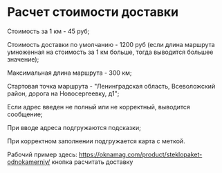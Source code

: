 # Расчет стоимости доставки

Стоимость за 1 км - 45 руб;

Стоимость доставки по умолчанию - 1200 руб (если длина маршрута умноженная на стоимость за 1 км больше, тогда выводится большее значение);

Максимальная длина маршрута - 300 км;

Стартовая точка маршрута - "Ленинградская область, Всеволожский район, дорога на Новосергеевку, д1";

Если адрес введен не полный или не корректный, выводится сообщение;

При вводе адреса подгружаются подсказки;

При корректном заполнении подгружается карта с меткой.

Рабочий пример здесь: https://oknamag.com/product/steklopaket-odnokamerniy/ кнопка расчитать доставку
